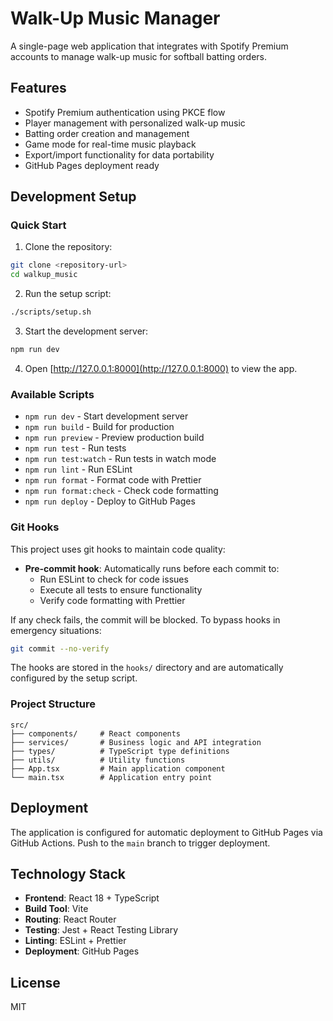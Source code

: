 # Walk-Up Music Manager

A single-page web application that integrates with Spotify Premium accounts to manage walk-up music for softball batting orders.

## Features

- Spotify Premium authentication using PKCE flow
- Player management with personalized walk-up music
- Batting order creation and management
- Game mode for real-time music playback
- Export/import functionality for data portability
- GitHub Pages deployment ready

## Development Setup

### Quick Start

1. Clone the repository:

```bash
git clone <repository-url>
cd walkup_music
```

2. Run the setup script:

```bash
./scripts/setup.sh
```

3. Start the development server:

```bash
npm run dev
```

4. Open [http://127.0.0.1:8000](http://127.0.0.1:8000) to view the app.

### Available Scripts

- `npm run dev` - Start development server
- `npm run build` - Build for production
- `npm run preview` - Preview production build
- `npm run test` - Run tests
- `npm run test:watch` - Run tests in watch mode
- `npm run lint` - Run ESLint
- `npm run format` - Format code with Prettier
- `npm run format:check` - Check code formatting
- `npm run deploy` - Deploy to GitHub Pages

### Git Hooks

This project uses git hooks to maintain code quality:

- **Pre-commit hook**: Automatically runs before each commit to:
  - Run ESLint to check for code issues
  - Execute all tests to ensure functionality
  - Verify code formatting with Prettier

If any check fails, the commit will be blocked. To bypass hooks in emergency situations:

```bash
git commit --no-verify
```

The hooks are stored in the `hooks/` directory and are automatically configured by the setup script.

### Project Structure

```
src/
├── components/     # React components
├── services/       # Business logic and API integration
├── types/          # TypeScript type definitions
├── utils/          # Utility functions
├── App.tsx         # Main application component
└── main.tsx        # Application entry point
```

## Deployment

The application is configured for automatic deployment to GitHub Pages via GitHub Actions. Push to the `main` branch to trigger deployment.

## Technology Stack

- **Frontend**: React 18 + TypeScript
- **Build Tool**: Vite
- **Routing**: React Router
- **Testing**: Jest + React Testing Library
- **Linting**: ESLint + Prettier
- **Deployment**: GitHub Pages

## License

MIT
